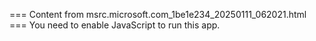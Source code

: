 === Content from msrc.microsoft.com_1be1e234_20250111_062021.html ===
You need to enable JavaScript to run this app.
